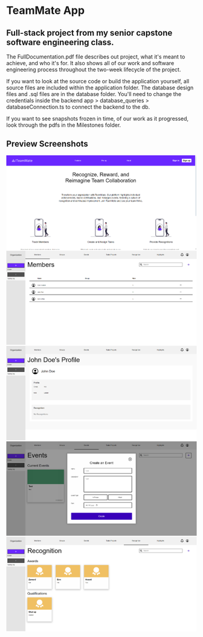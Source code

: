# TeamMate App
## Full-stack project from my senior capstone software engineering class.

The FullDocumentation.pdf file describes out project, what it's meant to achieve, and who it's for. It also shows all of our work and software engineering process throughout the two-week lifecycle of the project. 

If you want to look at the source code or build the application yourself, all source files are included within the application folder. The database design files and .sql files are in the database folder. You'll need to change the credentials inside the backend app > database_queries > databaseConnection.ts to connect the backend to the db. 

If you want to see snapshots frozen in time, of our work as it progressed, look through the pdfs in the Milestones folder. 
## Preview Screenshots
![Home Page](Preview/home.png)
![Members List](Preview/members.png)
![Member Details](Preview/details.png)
![Create Item](Preview/create.png)
![Populated Page](Preview/icons.png)